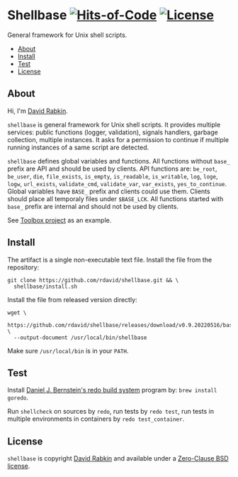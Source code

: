 # Shellbase [![Hits-of-Code](https://hitsofcode.com/github/rdavid/shellbase?branch=master)](https://hitsofcode.com/view/github/rdavid/shellbase?branch=master) [![License](https://img.shields.io/badge/license-0BSD-green)](https://github.com/rdavid/shellbase/blob/master/LICENSE)
General framework for Unix shell scripts.

* [About](#about)
* [Install](#install)
* [Test](#test)
* [License](#license)

## About
Hi, I'm [David Rabkin](http://cv.rabkin.co.il).

`shellbase` is general framework for Unix shell scripts. It provides multiple
services: public functions (logger, validation), signals handlers, garbage
collection, multiple instances. It asks for a permission to continue if
multiple running instances of a same script are detected.

`shellbase` defines global variables and functions. All functions without
`base_` prefix are API and should be used by clients. API functions are:
`be_root`, `be_user`, `die`, `file_exists`, `is_empty`, `is_readable`,
`is_writable`, `log`, `loge`, `logw`, `url_exists`, `validate_cmd`,
`validate_var`, `var_exists`, `yes_to_continue`. Global variables have `BASE_`
prefix and clients could use them. Clients should place all temporaly files
under `$BASE_LCK`. All functions started with `base_` prefix are internal and
should not be used by clients.

See [Toolbox project](https://github.com/rdavid/toolbox) as an example.

## Install
The artifact is a single non-executable text file. Install the file from the
repository:

    git clone https://github.com/rdavid/shellbase.git && \
      shellbase/install.sh

Install the file from released version directly:

    wget \
      https://github.com/rdavid/shellbase/releases/download/v0.9.20220516/base \
      --output-document /usr/local/bin/shellbase

Make sure `/usr/local/bin` is in your `PATH`.

## Test
Install [Daniel J. Bernstein's redo build system](http://cr.yp.to/redo.html)
program by: `brew install goredo`.

Run `shellcheck` on sources by `redo`, run tests by `redo test`, run tests in
multiple environments in containers by `redo test_container`.

## License
`shellbase` is copyright [David Rabkin](http://cv.rabkin.co.il) and available
under a [Zero-Clause BSD license](https://github.com/rdavid/shellbase/blob/master/LICENSE).
